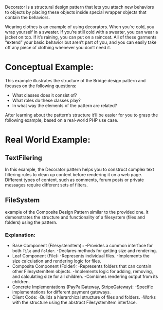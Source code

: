 Decorator is a structural design pattern that lets you attach new behaviors to objects by placing these objects inside special wrapper objects that contain the behaviors.

Wearing clothes is an example of using decorators. When you’re cold, you wrap yourself in a sweater. If you’re still cold with a sweater, you can wear a jacket on top. If it’s raining, you can put on a raincoat. All of these garments “extend” your basic behavior but aren’t part of you, and you can easily take off any piece of clothing whenever you don’t need it.

# Conceptual Example:
This example illustrates the structure of the Bridge design pattern and focuses on the following questions:
* What classes does it consist of?
* What roles do these classes play?
* In what way the elements of the pattern are related?

After learning about the pattern’s structure it’ll be easier for you to grasp the following example, based on a real-world PHP use case.

# Real World Example:
## TextFilering
In this example, the Decorator pattern helps you to construct complex text filtering rules to clean up content before rendering it on a web page. Different types of content, such as comments, forum posts or private messages require different sets of filters.

## FileSystem
example of the Composite Design Pattern similar to the provided one. It demonstrates the structure and functionality of a filesystem (files and folders) using the pattern.

### Explanation:
* Base Component (FilesystemItem):: 
-Provides a common interface for both `File` and `Folder`.
-Declares methods for getting size and rendering.
* Leaf Component (File):
-Represents individual files.
-Implements the size calculation and rendering logic for files.
* Composite Component (Folder):
-Represents folders that can contain other FilesystemItem objects.
-Implements logic for adding, removing, and calculating size for all children.
-Combines rendering output from its children.
* Concrete Implementations (PayPalGateway, StripeGateway): 
-Specific implementations for different payment gateways.
* Client Code: 
-Builds a hierarchical structure of files and folders.
-Works with the structure using the abstract FilesystemItem interface.

<!--
## CurrencyConverter:
In this scenario, we'll implement a drawing tool where the abstraction represents different shapes (like circles and rectangles), and the implementation focuses on different rendering methods (like vector rendering and raster rendering).
### Explanation:
* Abstraction (Shape): 
-Represents the concept of a shape.
-Delegates the rendering logic to the Renderer implementation.
* Refined Abstractions  (Circle, Rectangle): 
-Extend the abstraction to include specific shapes.
* Implementation (Renderer Interface):
-Represents the interface for payment gateways like PayPal or Stripe.
* Concrete Implementations (VectorRenderer, RasterRenderer): 
-Implement rendering logic for vector graphics and raster graphics, respectively.
* Client Code: 
-Works with any combination of shapes and renderers.
-->